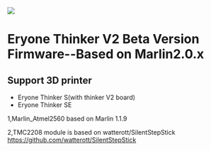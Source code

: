 ![](https://raw.githubusercontent.com/hackaday3D/marlin_Atmel2560/master/drivers/eryone.png)

# Eryone Thinker V2 Beta Version Firmware--Based on Marlin2.0.x
## Support 3D printer
- Eryone Thinker S(with thinker V2 board)
- Eryone Thinker SE

1,Marlin_Atmel2560 based on Marlin 1.1.9

2,TMC2208 module is based on watterott/SilentStepStick
https://github.com/watterott/SilentStepStick









